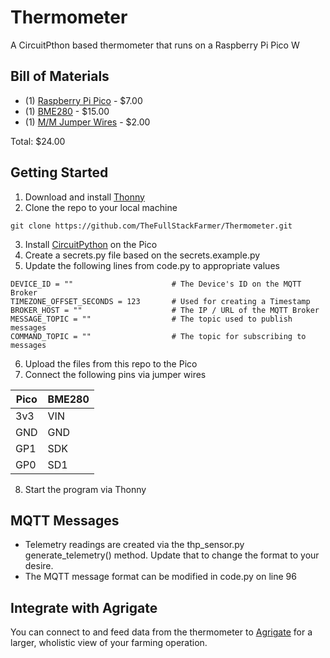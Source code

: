 # Thermometer

A CircuitPthon based thermometer that runs on a Raspberry Pi Pico W

## Bill of Materials

- (1) [Raspberry Pi Pico](https://www.adafruit.com/product/5544) - $7.00
- (1) [BME280](https://www.adafruit.com/product/2652) - $15.00
- (1) [M/M Jumper Wires](https://www.adafruit.com/product/1956) - $2.00

Total: $24.00

## Getting Started

1. Download and install [Thonny](https://thonny.org/)
2. Clone the repo to your local machine

```
git clone https://github.com/TheFullStackFarmer/Thermometer.git
```

3. Install [CircuitPython](https://circuitpython.org/) on the Pico
4. Create a secrets.py file based on the secrets.example.py
5. Update the following lines from code.py to appropriate values

```
DEVICE_ID = ""                      # The Device's ID on the MQTT Broker
TIMEZONE_OFFSET_SECONDS = 123       # Used for creating a Timestamp
BROKER_HOST = ""                    # The IP / URL of the MQTT Broker
MESSAGE_TOPIC = ""                  # The topic used to publish messages
COMMAND_TOPIC = ""                  # The topic for subscribing to messages
```

6. Upload the files from this repo to the Pico
7. Connect the following pins via jumper wires

| Pico | BME280 |
| ---- | ------ |
| 3v3  | VIN    |
| GND  | GND    |
| GP1  | SDK    |
| GP0  | SD1    |

8. Start the program via Thonny

## MQTT Messages

- Telemetry readings are created via the thp_sensor.py generate_telemetry()
  method. Update that to change the format to your desire.
- The MQTT message format can be modified in code.py on line 96

## Integrate with Agrigate

You can connect to and feed data from the thermometer to
[Agrigate](https://thefullstackfarmer.github.io/Agrigate/) for a larger,
wholistic view of your farming operation.
